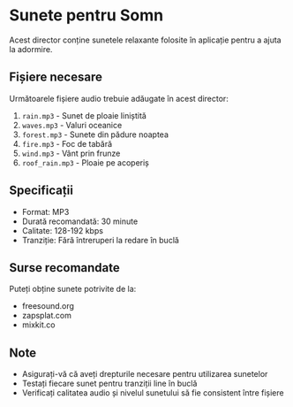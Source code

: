 # Sunete pentru Somn

Acest director conține sunetele relaxante folosite în aplicație pentru a ajuta la adormire.

## Fișiere necesare

Următoarele fișiere audio trebuie adăugate în acest director:

1. `rain.mp3` - Sunet de ploaie liniștită
2. `waves.mp3` - Valuri oceanice
3. `forest.mp3` - Sunete din pădure noaptea
4. `fire.mp3` - Foc de tabără
5. `wind.mp3` - Vânt prin frunze
6. `roof_rain.mp3` - Ploaie pe acoperiș

## Specificații

- Format: MP3
- Durată recomandată: 30 minute
- Calitate: 128-192 kbps
- Tranziție: Fără întreruperi la redare în buclă

## Surse recomandate

Puteți obține sunete potrivite de la:
- freesound.org
- zapsplat.com
- mixkit.co

## Note

- Asigurați-vă că aveți drepturile necesare pentru utilizarea sunetelor
- Testați fiecare sunet pentru tranziții line în buclă
- Verificați calitatea audio și nivelul sunetului să fie consistent între fișiere 
